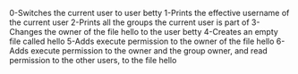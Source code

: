 0-Switches the current user to user betty
1-Prints the effective username of the current user
2-Prints all the groups the current user is part of
3-Changes the owner of the file hello to the user betty
4-Creates an empty file called hello
5-Adds execute permission to the owner of the file hello
6-Adds execute permission to the owner and the group owner, and read permission to the other users, to the file hello
